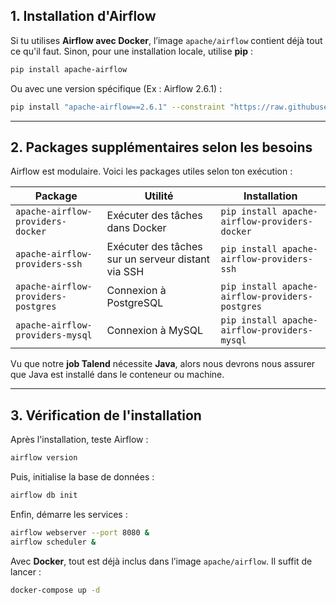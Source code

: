 ## **1. Installation d'Airflow**
Si tu utilises **Airflow avec Docker**, l’image `apache/airflow` contient déjà tout ce qu'il faut. Sinon, pour une installation locale, utilise **pip** :

```bash
pip install apache-airflow
```
Ou avec une version spécifique (Ex : Airflow 2.6.1) :
```bash
pip install "apache-airflow==2.6.1" --constraint "https://raw.githubusercontent.com/apache/airflow/constraints-2.6.1/constraints-$(python -c 'import sys; print(f"{sys.version_info.major}.{sys.version_info.minor}")').txt"
```

---

## **2. Packages supplémentaires selon les besoins**
Airflow est modulaire. Voici les packages utiles selon ton exécution :

| Package | Utilité | Installation |
|---------|--------|-------------|
| `apache-airflow-providers-docker` | Exécuter des tâches dans Docker | `pip install apache-airflow-providers-docker` |
| `apache-airflow-providers-ssh` | Exécuter des tâches sur un serveur distant via SSH | `pip install apache-airflow-providers-ssh` |
| `apache-airflow-providers-postgres` | Connexion à PostgreSQL | `pip install apache-airflow-providers-postgres` |
| `apache-airflow-providers-mysql` | Connexion à MySQL | `pip install apache-airflow-providers-mysql` |

Vu que notre **job Talend** nécessite **Java**, alors nous devrons nous assurer que Java est installé dans le conteneur ou machine.

---

## **3. Vérification de l'installation**
Après l'installation, teste Airflow :
```bash
airflow version
```
Puis, initialise la base de données :
```bash
airflow db init
```
Enfin, démarre les services :
```bash
airflow webserver --port 8080 &
airflow scheduler &
```

Avec **Docker**, tout est déjà inclus dans l’image `apache/airflow`. Il suffit de lancer :
```bash
docker-compose up -d
```